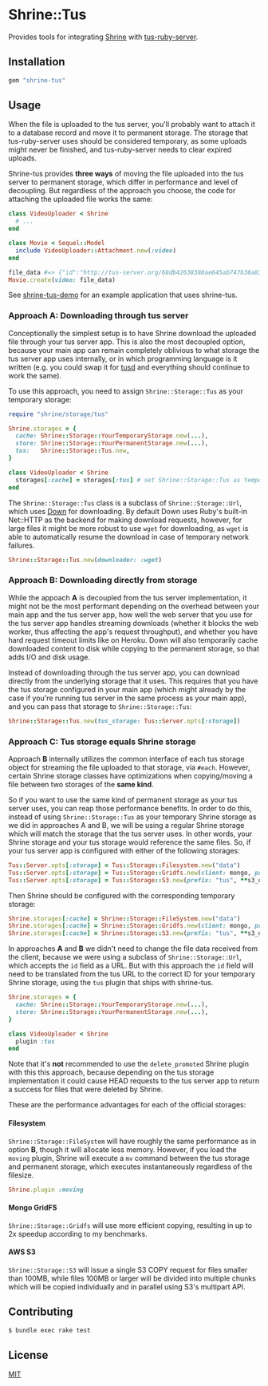 # Shrine::Tus

Provides tools for integrating [Shrine] with [tus-ruby-server].

## Installation

```ruby
gem "shrine-tus"
```

## Usage

When the file is uploaded to the tus server, you'll probably want to attach
it to a database record and move it to permanent storage. The storage that
tus-ruby-server uses should be considered temporary, as some uploads might
never be finished, and tus-ruby-server needs to clear expired uploads.

Shrine-tus provides **three ways** of moving the file uploaded into the tus
server to permanent storage, which differ in performance and level of
decoupling. But regardless of the approach you choose, the code for attaching
the uploaded file works the same:

```rb
class VideoUploader < Shrine
  # ...
end
```
```rb
class Movie < Sequel::Model
  include VideoUploader::Attachment.new(:video)
end
```
```rb
file_data #=> {"id":"http://tus-server.org/68db42638388ae645ab747b36a837a79", "storage":"cache", "metadata":{...}}
Movie.create(video: file_data)
```

See [shrine-tus-demo] for an example application that uses shrine-tus.

### Approach A: Downloading through tus server

Conceptionally the simplest setup is to have Shrine download the uploaded file
through your tus server app. This is also the most decoupled option, because
your main app can remain completely oblivious to what storage the tus server
app uses internally, or in which programming language is it written (e.g. you
could swap it for [tusd] and everything should continue to work the same).

To use this approach, you need to assign `Shrine::Storage::Tus` as your
temporary storage:

```rb
require "shrine/storage/tus"

Shrine.storages = {
  cache: Shrine::Storage::YourTemporaryStorage.new(...),
  store: Shrine::Storage::YourPermanentStorage.new(...),
  tus:   Shrine::Storage::Tus.new,
}
```
```rb
class VideoUploader < Shrine
  storages[:cache] = storages[:tus] # set Shrine::Storage::Tus as temporary storage
end
```

The `Shrine::Storage::Tus` class is a subclass of `Shrine::Storage::Url`, which
uses [Down] for downloading. By default Down uses Ruby's built-in Net::HTTP as
the backend for making download requests, however, for large files it might be
more robust to use `wget` for downloading, as `wget` is able to automatically
resume the download in case of temporary network failures.

```rb
Shrine::Storage::Tus.new(downloader: :wget)
```

### Approach B: Downloading directly from storage

While the appoach **A** is decoupled from the tus server implementation, it
might not be the most performant depending on the overhead between your main
app and the tus server app, how well the web server that you use for the tus
server app handles streaming downloads (whether it blocks the web worker, thus
affecting the app's request throughput), and whether you have hard request
timeout limits like on Heroku. Down will also temporarily cache downloaded
content to disk while copying to the permanent storage, so that adds I/O and
disk usage.

Instead of downloading through the tus server app, you can download directly
from the underlying storage that it uses. This requires that you have the tus
storage configured in your main app (which might already by the case if you're
running tus server in the same process as your main app), and you can pass that
storage to `Shrine::Storage::Tus`:

```rb
Shrine::Storage::Tus.new(tus_storage: Tus::Server.opts[:storage])
```

### Approach C: Tus storage equals Shrine storage

Approach **B** internally utilizes the common interface of each tus storage
object for streaming the file uploaded to that storage, via `#each`. However,
certain Shrine storage classes have optimizations when copying/moving a file
between two storages of the **same kind**.

So if you want to use the same kind of permanent storage as your tus server
uses, you can reap those performance benefits. In order to do this, instead of
using `Shrine::Storage::Tus` as your temporary Shrine storage as we did in
approaches A and B, we will be using a regular Shrine storage which will match
the storage that the tus server uses. In other words, your Shrine storage and
your tus storage would reference the same files. So, if your tus server app is
configured with either of the following storages:

```rb
Tus::Server.opts[:storage] = Tus::Storage::Filesystem.new("data")
Tus::Server.opts[:storage] = Tus::Storage::Gridfs.new(client: mongo, prefix: "tus")
Tus::Server.opts[:storage] = Tus::Storage::S3.new(prefix: "tus", **s3_options)
```

Then Shrine should be configured with the corresponding temporary storage:

```rb
Shrine.storages[:cache] = Shrine::Storage::FileSystem.new("data")
Shrine.storages[:cache] = Shrine::Storage::Gridfs.new(client: mongo, prefix: "tus")
Shrine.storages[:cache] = Shrine::Storage::S3.new(prefix: "tus", **s3_options)
```

In approaches **A** and **B** we didn't need to change the file data received
from the client, because we were using a subclass of `Shrine::Storage::Url`,
which accepts the `id` field as a URL. But with this approach the `id` field
will need to be translated from the tus URL to the correct ID for your
temporary Shrine storage, using the `tus` plugin that ships with shrine-tus.

```rb
Shrine.storages = {
  cache: Shrine::Storage::YourTemporaryStorage.new(...),
  store: Shrine::Storage::YourPermanentStorage.new(...),
}
```
```rb
class VideoUploader < Shrine
  plugin :tus
end
```

Note that it's **not** recommended to use the `delete_promoted` Shrine plugin
with this this approach, because depending on the tus storage implementation
it could cause HEAD requests to the tus server app to return a success for files
that were deleted by Shrine.

These are the performance advantages for each of the official storages:

#### Filesystem

`Shrine::Storage::FileSystem` will have roughly the same performance as in
option **B**, though it will allocate less memory. However, if you load the
`moving` plugin, Shrine will execute a `mv` command between the tus storage
and permanent storage, which executes instantaneously regardless of the
filesize.

```rb
Shrine.plugin :moving
```

#### Mongo GridFS

`Shrine::Storage::Gridfs` will use more efficient copying, resulting in up to
2x speedup according to my benchmarks.

#### AWS S3

`Shrine::Storage::S3` will issue a single S3 COPY request for files smaller
than 100MB, while files 100MB or larger will be divided into multiple chunks
which will be copied individually and in parallel using S3's multipart API.

## Contributing

```sh
$ bundle exec rake test
```

## License

[MIT](/LICENSE.txt)

[Shrine]: https://github.com/shrinerb/shrine
[tus-ruby-server]: https://github.com/janko-m/tus-ruby-server
[Down]: https://github.com/janko-m/down
[shrine-tus-demo]: https://github.com/shrinerb/shrine-tus-demo
[tusd]: https://github.com/tus/tusd
